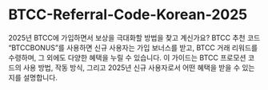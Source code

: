 # BTCC-Referral-Code-Korean-2025
2025년 BTCC에 가입하면서 보상을 극대화할 방법을 찾고 계신가요? BTCC 추천 코드 “BTCCBONUS”를 사용하면 신규 사용자는 가입 보너스를 받고, BTCC 거래 리워드를 수령하며, 그 외에도 다양한 혜택을 누릴 수 있습니다. 이 가이드는 BTCC 프로모션 코드의 사용 방법, 작동 방식, 그리고 2025년 신규 사용자로서 어떤 혜택을 받을 수 있는지를 설명합니다.
